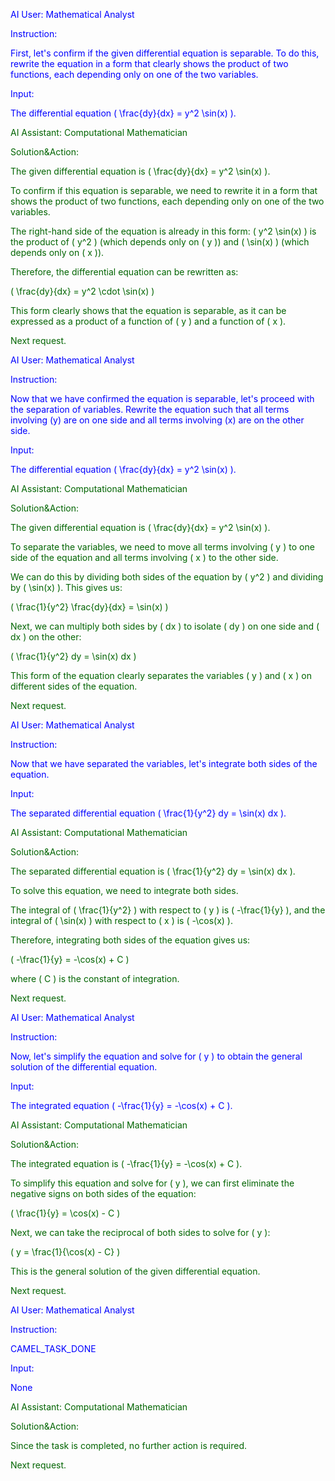 
<span style='color: blue;'>AI User: Mathematical Analyst</span>


<span style='color: blue;'>Instruction:</span>

<span style='color: blue;'>First, let&#x27;s confirm if the given differential equation is separable. To do this, rewrite the equation in a form that clearly shows the product of two functions, each depending only on one of the two variables.</span>

<span style='color: blue;'>Input:</span>

<span style='color: blue;'>The differential equation \( \frac{dy}{dx} = y^2 \sin(x) \).</span>


<span style='color: darkgreen;'>AI Assistant: Computational Mathematician</span>


<span style='color: darkgreen;'>Solution&amp;Action:</span>

<span style='color: darkgreen;'>The given differential equation is \( \frac{dy}{dx} = y^2 \sin(x) \). </span>


<span style='color: darkgreen;'>To confirm if this equation is separable, we need to rewrite it in a form that shows the product of two functions, each depending only on one of the two variables. </span>


<span style='color: darkgreen;'>The right-hand side of the equation is already in this form: \( y^2 \sin(x) \) is the product of \( y^2 \) (which depends only on \( y \)) and \( \sin(x) \) (which depends only on \( x \)).</span>


<span style='color: darkgreen;'>Therefore, the differential equation can be rewritten as:</span>


<span style='color: darkgreen;'>\( \frac{dy}{dx} = y^2 \cdot \sin(x) \)</span>


<span style='color: darkgreen;'>This form clearly shows that the equation is separable, as it can be expressed as a product of a function of \( y \) and a function of \( x \). </span>


<span style='color: darkgreen;'>Next request.</span>


<span style='color: blue;'>AI User: Mathematical Analyst</span>


<span style='color: blue;'>Instruction:</span>

<span style='color: blue;'>Now that we have confirmed the equation is separable, let&#x27;s proceed with the separation of variables. Rewrite the equation such that all terms involving \(y\) are on one side and all terms involving \(x\) are on the other side.</span>

<span style='color: blue;'>Input:</span>

<span style='color: blue;'>The differential equation \( \frac{dy}{dx} = y^2 \sin(x) \).</span>


<span style='color: darkgreen;'>AI Assistant: Computational Mathematician</span>


<span style='color: darkgreen;'>Solution&amp;Action:</span>

<span style='color: darkgreen;'>The given differential equation is \( \frac{dy}{dx} = y^2 \sin(x) \).</span>


<span style='color: darkgreen;'>To separate the variables, we need to move all terms involving \( y \) to one side of the equation and all terms involving \( x \) to the other side. </span>


<span style='color: darkgreen;'>We can do this by dividing both sides of the equation by \( y^2 \) and dividing by \( \sin(x) \). This gives us:</span>


<span style='color: darkgreen;'>\( \frac{1}{y^2} \frac{dy}{dx} = \sin(x) \)</span>


<span style='color: darkgreen;'>Next, we can multiply both sides by \( dx \) to isolate \( dy \) on one side and \( dx \) on the other:</span>


<span style='color: darkgreen;'>\( \frac{1}{y^2} dy = \sin(x) dx \)</span>


<span style='color: darkgreen;'>This form of the equation clearly separates the variables \( y \) and \( x \) on different sides of the equation.</span>


<span style='color: darkgreen;'>Next request.</span>


<span style='color: blue;'>AI User: Mathematical Analyst</span>


<span style='color: blue;'>Instruction:</span>

<span style='color: blue;'>Now that we have separated the variables, let&#x27;s integrate both sides of the equation.</span>

<span style='color: blue;'>Input:</span>

<span style='color: blue;'>The separated differential equation \( \frac{1}{y^2} dy = \sin(x) dx \).</span>


<span style='color: darkgreen;'>AI Assistant: Computational Mathematician</span>


<span style='color: darkgreen;'>Solution&amp;Action:</span>

<span style='color: darkgreen;'>The separated differential equation is \( \frac{1}{y^2} dy = \sin(x) dx \).</span>


<span style='color: darkgreen;'>To solve this equation, we need to integrate both sides. </span>


<span style='color: darkgreen;'>The integral of \( \frac{1}{y^2} \) with respect to \( y \) is \( -\frac{1}{y} \), and the integral of \( \sin(x) \) with respect to \( x \) is \( -\cos(x) \).</span>


<span style='color: darkgreen;'>Therefore, integrating both sides of the equation gives us:</span>


<span style='color: darkgreen;'>\( -\frac{1}{y} = -\cos(x) + C \)</span>


<span style='color: darkgreen;'>where \( C \) is the constant of integration.</span>


<span style='color: darkgreen;'>Next request.</span>


<span style='color: blue;'>AI User: Mathematical Analyst</span>


<span style='color: blue;'>Instruction:</span>

<span style='color: blue;'>Now, let&#x27;s simplify the equation and solve for \( y \) to obtain the general solution of the differential equation.</span>

<span style='color: blue;'>Input:</span>

<span style='color: blue;'>The integrated equation \( -\frac{1}{y} = -\cos(x) + C \).</span>


<span style='color: darkgreen;'>AI Assistant: Computational Mathematician</span>


<span style='color: darkgreen;'>Solution&amp;Action:</span>

<span style='color: darkgreen;'>The integrated equation is \( -\frac{1}{y} = -\cos(x) + C \).</span>


<span style='color: darkgreen;'>To simplify this equation and solve for \( y \), we can first eliminate the negative signs on both sides of the equation:</span>


<span style='color: darkgreen;'>\( \frac{1}{y} = \cos(x) - C \)</span>


<span style='color: darkgreen;'>Next, we can take the reciprocal of both sides to solve for \( y \):</span>


<span style='color: darkgreen;'>\( y = \frac{1}{\cos(x) - C} \)</span>


<span style='color: darkgreen;'>This is the general solution of the given differential equation.</span>


<span style='color: darkgreen;'>Next request.</span>


<span style='color: blue;'>AI User: Mathematical Analyst</span>


<span style='color: blue;'>Instruction:</span>

<span style='color: blue;'>CAMEL_TASK_DONE</span>

<span style='color: blue;'>Input:</span>

<span style='color: blue;'>None</span>


<span style='color: darkgreen;'>AI Assistant: Computational Mathematician</span>


<span style='color: darkgreen;'>Solution&amp;Action:</span>

<span style='color: darkgreen;'>Since the task is completed, no further action is required.</span>


<span style='color: darkgreen;'>Next request.</span>

